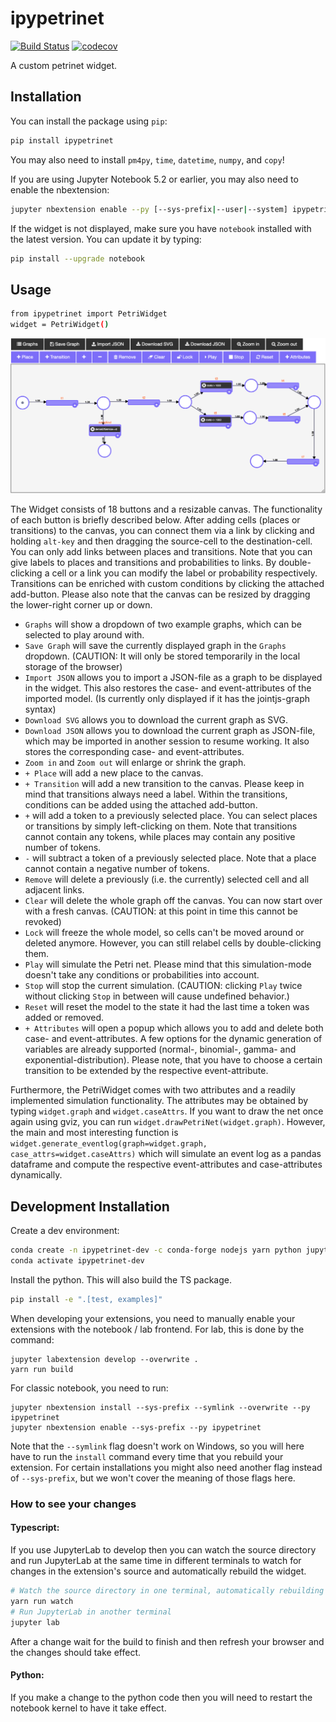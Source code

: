 
# ipypetrinet

[![Build Status](https://travis-ci.org/DFKI/ipypetrinet.svg?branch=master)](https://travis-ci.org/DFKI/ipypetrinet)
[![codecov](https://codecov.io/gh/DFKI/ipypetrinet/branch/master/graph/badge.svg)](https://codecov.io/gh/DFKI/ipypetrinet)

A custom petrinet widget.

## Installation
You can install the package using `pip`:

```bash
pip install ipypetrinet
```

You may also need to install `pm4py`, `time`, `datetime`, `numpy`, and `copy`!

If you are using Jupyter Notebook 5.2 or earlier, you may also need to enable
the nbextension:
```bash
jupyter nbextension enable --py [--sys-prefix|--user|--system] ipypetrinet
```

If the widget is not displayed, make sure you have `notebook` installed with the latest version.
You can update it by typing:
```bash
pip install --upgrade notebook
```

## Usage

```bash
from ipypetrinet import PetriWidget
widget = PetriWidget()
```

![PetriWidget](./examples/PetriWidget.png)

The Widget consists of 18 buttons and a resizable canvas. The functionality of each button is briefly described below. 
After adding cells (places or transitions) to the canvas, you can connect them via a link by clicking and holding `alt-key` and then dragging the source-cell to the destination-cell. You can only add links between places and transitions. Note that you can give labels to places and transitions and probabilities to links. By double-clicking a cell or a link you can modify the label or probability respectively. Transitions can be enriched with custom conditions by clicking the attached add-button. Please also note that the canvas can be resized by dragging the lower-right corner up or down.

- `Graphs` will show a dropdown of two example graphs, which can be selected to play around with.
- `Save Graph` will save the currently displayed graph in the `Graphs` dropdown. (CAUTION: It will only be stored temporarily in the local storage of the browser)
- `Import JSON` allows you to import a JSON-file as a graph to be displayed in the widget. This also restores the case- and event-attributes of the imported model. (Is currently only displayed if it has the jointjs-graph syntax)
- `Download SVG` allows you to download the current graph as SVG.
- `Download JSON` allows you to download the current graph as JSON-file, which may be imported in another session to resume working. It also stores the corresponding case- and event-attributes.
- `Zoom in` and `Zoom out` will enlarge or shrink the graph.
- `+ Place` will add a new place to the canvas.
- `+ Transition` will add a new transition to the canvas. Please keep in mind that transitions always need a label. Within the transitions, conditions can be added using the attached add-button.
- `+` will add a token to a previously selected place. You can select places or transitions by simply left-clicking on them. Note that transitions cannot contain any tokens, while places may contain any positive number of tokens.
- `-` will subtract a token of a previously selected place. Note that a place cannot contain a negative number of tokens.
- `Remove` will delete a previously (i.e. the currently) selected cell and all adjacent links.
- `Clear` will delete the whole graph off the canvas. You can now start over with a fresh canvas. (CAUTION: at this point in time this cannot be revoked)
- `Lock` will freeze the whole model, so cells can't be moved around or deleted anymore. However, you can still relabel cells by double-clicking them.
- `Play` will simulate the Petri net. Please mind that this simulation-mode doesn't take any conditions or probabilities into account.
- `Stop` will stop the current simulation. (CAUTION: clicking `Play` twice without clicking `Stop` in between will cause undefined behavior.)
- `Reset` will reset the model to the state it had the last time a token was added or removed.
- `+ Attributes` will open a popup which allows you to add and delete both case- and event-attributes. A few options for the dynamic generation of variables are already supported (normal-, binomial-, gamma- and exponential-distribution). Please note, that you have to choose a certain transition to be extended by the respective event-attribute. 

Furthermore, the PetriWidget comes with two attributes and a readily implemented simulation functionality. The attributes may be obtained by typing `widget.graph` and `widget.caseAttrs`. If you want to draw the net once again using gviz, you can run `widget.drawPetriNet(widget.graph)`. However, the main and most interesting function is `widget.generate_eventlog(graph=widget.graph, case_attrs=widget.caseAttrs)` which will simulate an event log as a pandas dataframe and compute the respective event-attributes and case-attributes dynamically.


## Development Installation
Create a dev environment:
```bash
conda create -n ipypetrinet-dev -c conda-forge nodejs yarn python jupyterlab
conda activate ipypetrinet-dev
```

Install the python. This will also build the TS package.
```bash
pip install -e ".[test, examples]"
```

When developing your extensions, you need to manually enable your extensions with the
notebook / lab frontend. For lab, this is done by the command:

```
jupyter labextension develop --overwrite .
yarn run build
```

For classic notebook, you need to run:

```
jupyter nbextension install --sys-prefix --symlink --overwrite --py ipypetrinet
jupyter nbextension enable --sys-prefix --py ipypetrinet
```

Note that the `--symlink` flag doesn't work on Windows, so you will here have to run
the `install` command every time that you rebuild your extension. For certain installations
you might also need another flag instead of `--sys-prefix`, but we won't cover the meaning
of those flags here.

### How to see your changes
#### Typescript:
If you use JupyterLab to develop then you can watch the source directory and run JupyterLab at the same time in different
terminals to watch for changes in the extension's source and automatically rebuild the widget.

```bash
# Watch the source directory in one terminal, automatically rebuilding when needed
yarn run watch
# Run JupyterLab in another terminal
jupyter lab
```

After a change wait for the build to finish and then refresh your browser and the changes should take effect.

#### Python:
If you make a change to the python code then you will need to restart the notebook kernel to have it take effect.
